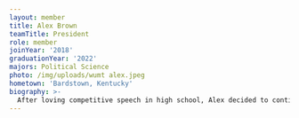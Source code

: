 ```yaml
---
layout: member
title: Alex Brown
teamTitle: President
role: member
joinYear: '2018'
graduationYear: '2022'
majors: Political Science
photo: /img/uploads/wumt alex.jpeg
hometown: 'Bardstown, Kentucky'
biography: >-
  After loving competitive speech in high school, Alex decided to continue his passion for public speaking as a member of WUMT. Although he had no idea what he was getting into when he tried out, he's fallen in love with the competition and challenges of college mock trial. His favorite part of mock is getting to collaborate with all of the fun, intelligent and passionate members of WUMT to build smart and complex cases. 
---
```


